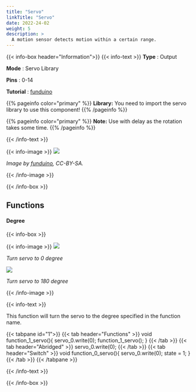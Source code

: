 ```yaml
---
title: "Servo"
linkTitle: "Servo"
date: 2022-24-02
weight: 5
description: >
  A motion sensor detects motion within a certain range.
---
```


{{< info-box header="Information">}}
{{< info-text >}}
  **Type** : Output

  **Mode** : Servo Library

  **Pins** : 0-14

  **Tutorial** : [funduino](https://funduino.de/nr-12-servo-ansteuern) 
  
  {{% pageinfo color="primary" %}}
**Library:** You need to import the servo library to use this component!
{{% /pageinfo %}}

  {{% pageinfo color="primary" %}}
**Note:** Use with delay as the rotation takes some time. 
{{% /pageinfo %}}

  {{< /info-text >}}

  {{< info-image >}}
   ![](https://funduinoshop.com/media/image/a1/g0/17/25047.jpg)
   
   _Image by [funduino](https://funduinoshop.com/media/image/a1/g0/17/25047.jpg), CC-BY-SA._

  {{< /info-image >}}

{{< /info-box >}}


## Functions

#### Degree

{{< info-box >}}

  {{< info-image >}}
   ![](/docs/components/servo_0.png)
   
   _Turn servo to 0 degree_

   ![](/docs/components/servo_180.png)
   
   _Turn servo to 180 degree_

  {{< /info-image >}}

{{< info-text >}}

This function will turn the servo to the degree specified in the function name. 
  
  {{< tabpane id="1">}}
  {{< tab header="Functions" >}}
void function_1_servo(){
servo_0.write(0);
function_1_servo();
}
  {{< /tab >}}
  {{< tab header="Abridged" >}}
servo_0.write(0);
  {{< /tab >}}
  {{< tab header="Switch" >}}
void function_0_servo(){
servo_0.write(0);
state = 1;
}
  {{< /tab >}}
{{< /tabpane >}}

  {{< /info-text >}}

{{< /info-box >}}